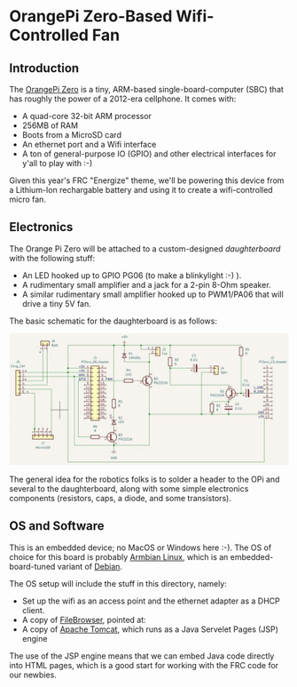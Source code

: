 # OrangePi Zero-Based Wifi-Controlled Fan

## Introduction

The [OrangePi Zero](http://www.orangepi.org/html/hardWare/computerAndMicrocontrollers/details/Orange-Pi-Zero-LTS.html) is a tiny,
ARM-based single-board-computer (SBC) that has roughly the power of a 2012-era cellphone.  It comes with:

* A quad-core 32-bit ARM processor
* 256MB of RAM
* Boots from a MicroSD card
* An ethernet port and a Wifi interface
* A ton of general-purpose IO (GPIO) and other electrical interfaces for y'all to play with :-)

Given this year's FRC "Energize" theme, we'll be powering this device from a Lithium-Ion rechargable battery and using it to create
a wifi-controlled micro fan.

## Electronics

The Orange Pi Zero will be attached to a custom-designed *daughterboard* with the following stuff:

* An LED hooked up to GPIO PG06 (to make a blinkylight :-) ).
* A rudimentary small amplifier and a jack for a 2-pin 8-Ohm speaker.
* A similar rudimentary small amplifier hooked up to PWM1/PA06 that will drive a tiny 5V fan.

The basic schematic for the daughterboard is as follows:

![Daughterboard Schematic](schematic-first.jpg)

The general idea for the robotics folks is to solder a header to the OPi and several to the daughterboard, along with some simple
electronics components (resistors, caps, a diode, and some transistors).

## OS and Software

This is an embedded device; no MacOS or Windows here :-).  The OS of choice for this board is probably
[Armbian Linux](https://armbian.com), which is an embedded-board-tuned variant of [Debian](https://debian.org).

The OS setup will include the stuff in this directory, namely:

* Set up the wifi as an access point and the ethernet adapter as a DHCP client.
* A copy of [FileBrowser](https://filebrowser.org), pointed at:
* A copy of [Apache Tomcat](https://tomcat.apache.org), which runs as a Java Servelet Pages (JSP) engine

The use of the JSP engine means that we can embed Java code directly into HTML pages, which is a good start for working with
the FRC code for our newbies.
